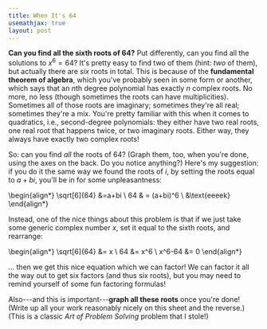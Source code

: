 ```yaml
---
title: When It's 64
usemathjax: true
layout: post
---
```



**Can you find all the sixth roots of $64$?** Put differently, can you find all the solutions to $x^6=64$? It's pretty easy to find two of them (hint: *two* of them), but actually there are *six* roots in total. This is because of the **fundamental theorem of algebra**, which you've probably seen in some form or another, which says that an $n$th degree polynomial has exactly $n$ complex roots. No more, no less (though sometimes the roots can have multiplicities). Sometimes all of those roots are imaginary; sometimes they're all real; sometimes they're a mix. You're pretty familiar with this when it comes to quadratics, i.e., second-degree polynomials: they either have two real roots, one real root that happens twice, or two imaginary roots. Either way, they always have exactly two complex roots!

So: can you find *all* the roots of $64$? (Graph them, too, when you're done, using the axes on the back. Do you notice anything?) Here's my suggestion: if you do it the same way we found the roots of $i$, by setting the roots equal to $a+bi$, you'll be in for some unpleasantness:

\begin{align*}
\sqrt[6]{64} &=a+bi \\
64 & = (a+bi)^6 \\
&\text{eeeek}
\end{align*}

Instead, one of the nice things about this problem is that if we just take some generic complex number $x$, set it equal to the sixth roots, and rearrange:

\begin{align*}
\sqrt[6]{64} &= x \\
64 &= x^6 \\
 x^6-64 &= 0
\end{align*}

... then we get this nice equation which we can factor! We can factor it all the way out to get six factors (and thus six roots), but you may need to remind yourself of some fun factoring formulas!

Also---and this is important---**graph all these roots** once you're done! (Write up all your work reasonably nicely on this sheet and the reverse.) (This is a classic *Art of Problem Solving* problem that I stole!)